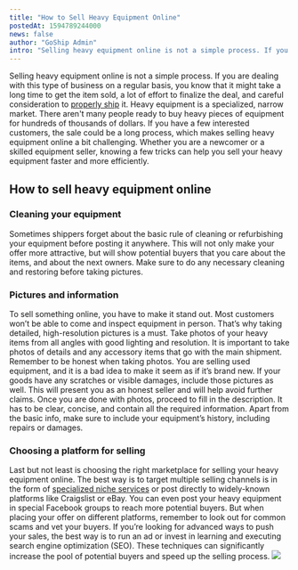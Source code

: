 ```yaml
---
title: "How to Sell Heavy Equipment Online"
postedAt: 1594789244000
news: false
author: "GoShip Admin"
intro: "Selling heavy equipment online is not a simple process. If you are dealing with this type of business on a regular basis, you know that it might take a long time to get the item sold, a lot of effort to finalize the deal, and careful consideration to properly ship it. Heavy equipment is a specialized, narrow market. There aren't many people ready to buy heavy pieces of equipment for hundreds of thousands of dollars. If you have a few interested customers, the sale could be a long process, which makes sellin"
---
```

Selling heavy equipment online is not a simple process. If you are dealing with this type of business on a regular basis, you know that it might take a long time to get the item sold, a lot of effort to finalize the deal, and careful consideration to [properly ship](https://www.goship.com/blog/how-do-you-ship-heavy-equipment/) it. Heavy equipment is a specialized, narrow market. There aren't many people ready to buy heavy pieces of equipment for hundreds of thousands of dollars. If you have a few interested customers, the sale could be a long process, which makes selling heavy equipment online a bit challenging. Whether you are a newcomer or a skilled equipment seller, knowing a few tricks can help you sell your heavy equipment faster and more efficiently.

How to sell heavy equipment online
----------------------------------

### Cleaning your equipment

Sometimes shippers forget about the basic rule of cleaning or refurbishing your equipment before posting it anywhere. This will not only make your offer more attractive, but will show potential buyers that you care about the items, and about the next owners. Make sure to do any necessary cleaning and restoring before taking pictures.

### Pictures and information

To sell something online, you have to make it stand out. Most customers won’t be able to come and inspect equipment in person. That’s why taking detailed, high-resolution pictures is a must. Take photos of your heavy items from all angles with good lighting and resolution. It is important to take photos of details and any accessory items that go with the main shipment. Remember to be honest when taking photos. You are selling used equipment, and it is a bad idea to make it seem as if it’s brand new. If your goods have any scratches or visible damages, include those pictures as well. This will present you as an honest seller and will help avoid further claims. Once you are done with photos, proceed to fill in the description. It has to be clear, concise, and contain all the required information. Apart from the basic info, make sure to include your equipment’s history, including repairs or damages.

### Choosing a platform for selling

Last but not least is choosing the right marketplace for selling your heavy equipment online. The best way is to target multiple selling channels is in the form of [specialized niche services](https://www.equipmenttrader.com/) or post directly to widely-known platforms like Craigslist or eBay. You can even post your heavy equipment in special Facebook groups to reach more potential buyers. But when placing your offer on different platforms, remember to look out for common scams and vet your buyers. If you’re looking for advanced ways to push your sales, the best way is to run an ad or invest in learning and executing search engine optimization (SEO). These techniques can significantly increase the pool of potential buyers and speed up the selling process. [![](https://www.goship.com/wp-content/uploads/2021/02/1ace89b4-fe28-40ff-a2a7-4cddc60fc9ec.png)](https://www.goship.com/)
